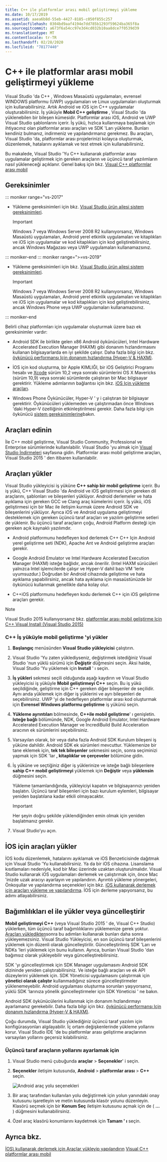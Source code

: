 ```yaml
---
title: C++ ile platformlar arası mobil geliştirmeyi yükleme
ms.date: 10/17/2019
ms.assetid: aaea6b8d-55eb-4427-8185-c050f855c257
ms.openlocfilehash: 0304bd9aaf4194e7dd785b1293f59624ba365f8a
ms.sourcegitcommit: a673f6a54cc97e3d4cd032b10aa8dce7f0539d39
ms.translationtype: MT
ms.contentlocale: tr-TR
ms.lasthandoff: 02/28/2020
ms.locfileid: "78177440"
---
```

# <a name="install-cross-platform-mobile-development-with-c"></a>C++ ile platformlar arası mobil geliştirmeyi yükleme

Visual Studio 'da C++ , Windows Masaüstü uygulamaları, evrensel WINDOWS platformu (UWP) uygulamaları ve Linux uygulamaları oluşturmak için kullanabilirsiniz. Artık Android ve iOS için C++ uygulamalar oluşturabilirsiniz. İş yüküyle **Mobil C++ geliştirme** , Visual Studio 'da yüklenebilen bir bileşen kümesidir. Platformlar arası iOS, Android ve UWP Visual Studio şablonlarını içerir. İş yükü, hızlıca kullanmaya başlamak için ihtiyacınız olan platformlar arası araçları ve SDK 'Ları yükleme. Bunları kendiniz bulmanız, indirmeniz ve yapılandırmanız gerekmez. Bu araçları, Visual Studio 'da, platformlar arası projelerinizi kolayca oluşturmak, düzenlemek, hatalarını ayıklamak ve test etmek için kullanabilirsiniz.

Bu makalede, Visual Studio 'Yu C++ kullanarak platformlar arası uygulamalar geliştirmek için gereken araçların ve üçüncü taraf yazılımların nasıl yükleneceği açıklanır. Genel bakış için bkz. [Visual C++ platformlar arası mobil](https://visualstudio.microsoft.com/vs/features/cplusplus-mdd/)

## <a name="requirements"></a>Gereksinimler

::: moniker range="vs-2017"

- Yükleme gereksinimleri için bkz. [Visual Studio ürün ailesi sistem gereksinimleri](/visualstudio/productinfo/vs2017-system-requirements-vs).

   > [!IMPORTANT]
   > Windows 7 veya Windows Server 2008 R2 kullanıyorsanız, Windows Masaüstü uygulamaları, Android yerel etkinlik uygulamaları ve kitaplıkları ve iOS için uygulamalar ve kod kitaplıkları için kod geliştirebilirsiniz, ancak Windows Mağazası veya UWP uygulamaları kullanamazsınız.

::: moniker-end
::: moniker range=">=vs-2019"

- Yükleme gereksinimleri için bkz. [Visual Studio ürün ailesi sistem gereksinimleri](/visualstudio/releases/2019/system-requirements).

   > [!IMPORTANT]
   > Windows 7 veya Windows Server 2008 R2 kullanıyorsanız, Windows Masaüstü uygulamaları, Android yerel etkinlik uygulamaları ve kitaplıkları ve iOS için uygulamalar ve kod kitaplıkları için kod geliştirebilirsiniz, ancak Windows Phone veya UWP uygulamaları kullanamazsınız.

::: moniker-end

Belirli cihaz platformları için uygulamalar oluşturmak üzere bazı ek gereksinimler vardır:

- Android SDK ile birlikte gelen x86 Android öykünücüleri, Intel Hardware Accelerated Execution Manager (HAXM) gibi donanım hızlandırmasını kullanan bilgisayarlarda en iyi şekilde çalışır. Daha fazla bilgi için bkz. [öykünücü performansı Için donanım hızlandırma (Hyper-V & HAXM)](/xamarin/android/get-started/installation/android-emulator/hardware-acceleration?tabs=vswin&pivots=windows).

- İOS için kod oluşturma, bir Apple KIMLIĞI, bir iOS Geliştirici Programı hesabı ve [Xcode](https://developer.apple.com/xcode/) sürüm 10,2 veya sonrakı sürümlerini OS X Mavericks (sürüm 10,9) veya sonraki sürümlerde çalıştıran bir Mac bilgisayar gerektirir. Yükleme adımlarının bağlantısı için bkz. [iOS Için yükleme araçları](#install-tools-for-ios).

- Windows Phone Öykünücüler, Hyper-V ' y i çalıştıran bir bilgisayar gerektirir. Öykünücüleri yüklemeden ve çalıştırmadan önce Windows 'daki Hyper-V özelliğinin etkinleştirilmesi gerekir. Daha fazla bilgi için öykünücü [sistem gereksinimlerine](/visualstudio/cross-platform/system-requirements-for-the-visual-studio-emulator-for-android)bakın.

## <a name="get-the-tools"></a>Araçları edinin

İle C++ mobil geliştirme, Visual Studio Community, Professional ve Enterprise sürümlerinde kullanılabilir. Visual Studio 'yu almak için [Visual Studio İndirmeleri](https://visualstudio.microsoft.com/downloads/) sayfasına gidin. Platformlar arası mobil geliştirme araçları, Visual Studio 2015 ' den itibaren kullanılabilir.

## <a name="install-the-tools"></a>Araçları yükler

Visual Studio yükleyicisi iş yüküne  **C++ sahip bir mobil geliştirme** içerir. Bu iş yükü, C++ Visual Studio 'da Android ve iOS geliştirmesi için gereken dil araçlarını, şablonları ve bileşenleri yüklüyor. Android derlemeler ve hata ayıklama için gereken GCC ve Clang araç kümelerini içerir. İş yükü, iOS geliştirmesi için bir Mac ile iletişim kurmak üzere Android SDK ve bileşenlerini yüklüyor. Ayrıca iOS ve Android uygulama geliştirmeyi desteklemek için gereken üçüncü taraf araçları ve yazılım geliştirme setleri de yüklenir. Bu üçüncü taraf araçların çoğu, Android Platform desteği için gereken açık kaynaklı yazılımdır.

- Android platformunu hedefleyen kod derlemek C++ C++ Için Android yerel geliştirme seti (NDK), Apache Ant ve Android geliştirme araçları gerekir.

- Google Android Emulator ve Intel Hardware Accelerated Execution Manager (HAXM) isteğe bağlıdır, ancak önerilir. (Intel HAXM sürücüleri yalnızca Intel işlemcilerde çalışır ve Hyper-V dahil bazı VM 'lerle uyumsuzdur.) Doğrudan bir Android cihazında geliştirme ve hata ayıklama yapabilirsiniz, ancak hata ayıklama için masaüstünüzde bir öykünücü kullanmak genellikle daha kolay olur.

- C++iOS platformunu hedefleyen kodu derlemek C++ için iOS geliştirme araçları gerekir.

> [!NOTE]
> Visual Studio 2015 kullanıyorsanız bkz. [platformlar arası mobil geliştirme Için C++ Visual Install (Visual Studio 2015)](install-visual-cpp-for-cross-platform-mobile-development.md?view=vs-2015)

### <a name="install-the-mobile-development-with-c-workload"></a>C++ İş yüküyle mobil geliştirme 'yi yükler

1. **Başlangıç** menüsünden **Visual Studio yükleyicisi** çalıştırın.

1. Visual Studio 'Yu zaten yüklediyseniz, değiştirmek istediğiniz Visual Studio 'nun yüklü sürümü için **Değiştir** düğmesini seçin. Aksi halde, Visual Studio 'Yu yüklemek için **Install** ' ı seçin.

1. **İş yükleri** sekmesi seçili olduğunda aşağı kaydırın ve Visual Studio yükleyicisi iş yüküyle **Mobil geliştirmeyi C++**  seçin. Bu iş yükü seçildiğinde, geliştirme için C++ gereken diğer bileşenler de seçilidir. Aynı anda yüklemek için diğer iş yüklerini ve ayrı bileşenleri de seçebilirsiniz. UWP 'yi de hedefleyen platformlar arası kod oluşturmak için **Evrensel Windows platformu geliştirme** iş yükünü seçin.

1. **Yükleme ayrıntıları** bölmesinde, **C++ile mobil geliştirme**' ı genişletin. **Isteğe bağlı** bölümünde, NDK, Google Android Emulator, Intel Hardware Accelerated Execution Manager ve IncrediBuild Build Acceleration aracının ek sürümlerini seçebilirsiniz.

1. Varsayılan olarak, bir veya daha fazla Android SDK Kurulum bileşeni iş yüküne dahildir. Android SDK ek sürümleri mevcuttur. Yüklemenize bir tane eklemek için, **tek tek bileşenler** sekmesini seçin, sonra seçiminizi yapmak için SDK 'lar **, kitaplıklar ve çerçeveler** bölümüne gidin.

1. İş yüküne ve seçtiğiniz diğer iş yüklerinize ve isteğe bağlı bileşenlere **sahip C++ mobil geliştirmeyi** yüklemek için **Değiştir** veya **yüklensin** düğmesini seçin.

   Yükleme tamamlandığında, yükleyiciyi kapatın ve bilgisayarınızı yeniden başlatın. Üçüncü taraf bileşenleri için bazı kurulum eylemleri, bilgisayar yeniden başlatılana kadar etkili olmayacaktır.

   > [!IMPORTANT]
   > Her şeyin doğru şekilde yüklendiğinden emin olmak için yeniden başlatmanız gerekir.

1. Visual Studio’yu açın.

## <a name="install-tools-for-ios"></a>İOS için araçları yükler

İOS kodu düzenlemek, hatalarını ayıklamak ve iOS Benzeticisinde dağıtmak için Visual Studio 'Yu kullanabilirsiniz. Ya da bir iOS cihazına. Lisanslama kısıtlamaları nedeniyle, kod bir Mac üzerinde uzaktan oluşturulmalıdır. Visual Studio kullanarak iOS uygulamaları derlemek ve çalıştırmak için, önce Mac 'inizde uzak aracıyı ayarlayın ve yapılandırın. Ayrıntılı yükleme yönergeleri, Önkoşullar ve yapılandırma seçenekleri için bkz. [iOS kullanarak derlemek için araçları yükleme ve yapılandırma](../cross-platform/install-and-configure-tools-to-build-using-ios.md). İOS için derleme yapıyorsanız, bu adımı atlayabilirsiniz.

## <a name="install-or-update-dependencies-manually"></a>Bağımlılıkları el ile yükler veya güncelleştirir

**Mobil geliştirmeyi C++**  (veya Visual Studio 2015 ' de, Visual C++ Studio) yüklerken, tüm üçüncü taraf bağımlılıklarını yüklemenize gerek yoktur. [Araçları yükledikten](#install-the-tools)sonra bu adımları kullanarak bunları daha sonra yükleyemezsiniz. Visual Studio Yükleyicisi, en son üçüncü taraf bileşenlerini yüklemek için düzenli olarak güncelleştirilir. Güncelleştirilmiş SDK 'Ları ve NDKs 'leri yüklemek için bunu kullanın. Ayrıca, bunları Visual Studio 'dan bağımsız olarak yükleyebilir veya güncelleştirebilirsiniz.

SDK 'yı güncelleştirmek için SDK Manager uygulamasını Android SDK dizininde yeniden çalıştırabilirsiniz. Ve isteğe bağlı araçları ve ek API düzeylerini yüklemek için. SDK Yöneticisi uygulamasını çalıştırmak için **yönetici olarak çalıştır** kullanmadığınız sürece güncelleştirmeler yüklenemeyebilir. Android uygulaması oluşturma sorunları yaşıyorsanız, yüklü SDK 'larınıza yönelik güncelleştirmeler için SDK Yöneticisi ' ne bakın.

Android SDK öykünücülerini kullanmak için donanım hızlandırmayı ayarlamanız gerekebilir. Daha fazla bilgi için bkz. [öykünücü performansı Için donanım hızlandırma (Hyper-V & HAXM)](/xamarin/android/get-started/installation/android-emulator/hardware-acceleration?tabs=vswin).

Çoğu durumda, Visual Studio yüklediğiniz üçüncü taraf yazılım için konfigürasyonları algılayabilir. İç ortam değişkenlerinde yükleme yollarını korur. Visual Studio IDE 'de bu platformlar arası geliştirme araçlarının varsayılan yollarını geçersiz kılabilirsiniz.

### <a name="to-set-the-paths-for-third-party-tools"></a>Üçüncü taraf araçların yollarını ayarlamak için

1. Visual Studio menü çubuğunda **araçlar** > **Seçenekler**' i seçin.

1. **Seçenekler** iletişim kutusunda, **Android** > **platformlar arası** > **C++** seçin.

   ![Android araç yolu seçenekleri](../cross-platform/media/cppmdd-options-android.png "Android araç yolu seçenekleri")

1. Bir araç tarafından kullanılan yolu değiştirmek için yolun yanındaki onay kutusunu işaretleyin ve metin kutusunda klasör yolunu düzenleyin. Klasörü seçmek için bir **Konum Seç** iletişim kutusunu açmak için de ( **...** ) düğmesini kullanabilirsiniz.

1. Özel araç klasörü konumlarını kaydetmek için **Tamam ' ı** seçin.

## <a name="see-also"></a>Ayrıca bkz.

[İOS\ kullanarak derlemek için Araçlar yükleyip yapılandırın](install-and-configure-tools-to-build-using-ios.md)
[Visual C++ platformlar arası mobil](https://visualstudio.microsoft.com/vs/features/cplusplus-mdd/)
